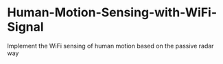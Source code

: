 # Human-Motion-Sensing-with-WiFi-Signal
Implement the WiFi sensing of human motion based on the passive radar way
